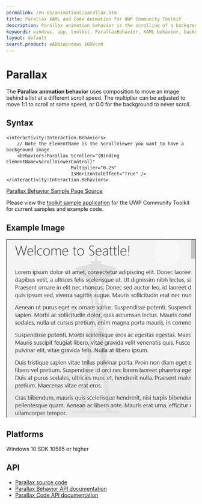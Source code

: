 ```yaml
---
permalink: /en-US/animations/parallax.htm
title: Parallax XAML and Code Animation for UWP Community Toolkit
description: Parallax animation behavior is the scrolling of a background image behind a scrollview at a different rate than the list itself scrolls
keywords: windows, app, toolkit, ParallaxBehavior, XAML behavior, background image, custom scrolling behavior, animation behavior
layout: default
search.product: eADQiWindows 10XVcnh
---
```


# Parallax
The **Parallax animation behavior** uses composition to move an image behind a list at a different scroll speed. The multiplier can be adjusted to move 1:1 to scroll at same speed, or 0.0 for the background to never scroll.

## Syntax
```xaml
<interactivity:Interaction.Behaviors>
	// Note the ElementName is the ScrollViewer you want to have a background image
    <behaviors:Parallax Scroller="{Binding ElementName=ScrollViewerControl}"
                        Multiplier="0.25"
                        IsHorizontalEffect="True" />
</interactivity:Interaction.Behaviors>
```

[Parallax Behavior Sample Page Source](https://github.com/Microsoft/UWPCommunityToolkit/tree/master/Microsoft.Toolkit.Uwp.SampleApp/SamplePages/Parallax)

Please view the [toolkit sample application](https://github.com/Microsoft/UWPCommunityToolkit/tree/master/Microsoft.Toolkit.Uwp.SampleApp) for the UWP Community Toolkit for current samples and example code.

## Example Image
![Parallax Behavior animation](/resources/images/Animations-Parallax.gif "Parallax Behavior")

## Platforms

Windows 10 SDK 10585 or higher

## API
* [Parallax source code](https://github.com/Microsoft/UWPCommunityToolkit/blob/master/Microsoft.Toolkit.Uwp.UI.Animations/Behaviors/Parallax.cs)
* [Parallax Behavior API documentation](../api/Microsoft_Toolkit_Uwp_UI_Animations_Behaviors_Parallax.htm)
* [Parallax Code API documentation](../api/Microsoft_Toolkit_Uwp_UI_Animations_Composition.htm#parallaxwindowsuixamluielement-elementwindowsuixamlframeworkelement-scrollerelementsystemboolean-ishorizontaleffectsystemsingle-multipliere)

